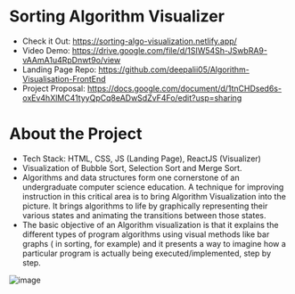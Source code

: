 # Sorting Algorithm Visualizer

- Check it Out: https://sorting-algo-visualization.netlify.app/
- Video Demo: https://drive.google.com/file/d/1SIW54Sh-JSwbRA9-vAAmA1u4RpDnwt9o/view
- Landing Page Repo: https://github.com/deepalii05/Algorithm-Visualisation-FrontEnd
- Project Proposal: https://docs.google.com/document/d/1tnCHDsed6s-oxEv4hXlMC41tyyQpCq8eADwSdZvF4Fo/edit?usp=sharing

# About the Project
- Tech Stack: HTML, CSS, JS (Landing Page), ReactJS (Visualizer)
- Visualization of Bubble Sort, Selection Sort and Merge Sort.
- Algorithms and data structures form one cornerstone of an undergraduate computer science education. A technique for improving instruction in this critical area is to bring Algorithm Visualization into the picture. It brings algorithms to life by graphically representing their various states and animating the transitions between those states.
- The basic objective of an Algorithm visualization is that it explains the different types of program algorithms using visual methods like bar graphs ( in sorting, for example) and it presents a way to imagine how a particular program is actually being executed/implemented, step by step.


![image](https://user-images.githubusercontent.com/77614377/142719690-8bf3a84f-e232-47fc-b46a-b7a9cae8fe22.png)
